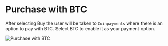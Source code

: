 # Purchase with BTC

After selecting Buy the user will be taken to `Coinpayments` where there is an option to pay with BTC. Select BTC to enable it as your payment option.

![Purchase with BTC](https://raw.githubusercontent.com/alacrityio/alacrity-support-documentation/main/user%20documentation/resources/image5.png)<br>